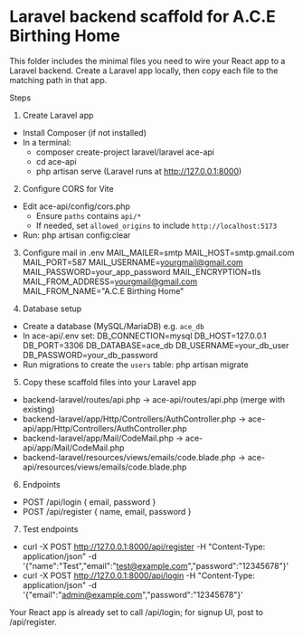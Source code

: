 # Laravel backend scaffold for A.C.E Birthing Home

This folder includes the minimal files you need to wire your React app to a Laravel backend. Create a Laravel app locally, then copy each file to the matching path in that app.

Steps

1) Create Laravel app
- Install Composer (if not installed)
- In a terminal:
  - composer create-project laravel/laravel ace-api
  - cd ace-api
  - php artisan serve (Laravel runs at http://127.0.0.1:8000)

2) Configure CORS for Vite
- Edit ace-api/config/cors.php
  - Ensure `paths` contains `api/*`
  - If needed, set `allowed_origins` to include `http://localhost:5173`
- Run: php artisan config:clear

3) Configure mail in .env
MAIL_MAILER=smtp
MAIL_HOST=smtp.gmail.com
MAIL_PORT=587
MAIL_USERNAME=yourgmail@gmail.com
MAIL_PASSWORD=your_app_password
MAIL_ENCRYPTION=tls
MAIL_FROM_ADDRESS=yourgmail@gmail.com
MAIL_FROM_NAME="A.C.E Birthing Home"

4) Database setup
- Create a database (MySQL/MariaDB) e.g. `ace_db`
- In ace-api/.env set:
  DB_CONNECTION=mysql
  DB_HOST=127.0.0.1
  DB_PORT=3306
  DB_DATABASE=ace_db
  DB_USERNAME=your_db_user
  DB_PASSWORD=your_db_password
- Run migrations to create the `users` table:
  php artisan migrate

5) Copy these scaffold files into your Laravel app
- backend-laravel/routes/api.php → ace-api/routes/api.php (merge with existing)
- backend-laravel/app/Http/Controllers/AuthController.php → ace-api/app/Http/Controllers/AuthController.php
- backend-laravel/app/Mail/CodeMail.php → ace-api/app/Mail/CodeMail.php
- backend-laravel/resources/views/emails/code.blade.php → ace-api/resources/views/emails/code.blade.php

6) Endpoints
- POST /api/login { email, password }
- POST /api/register { name, email, password }

7) Test endpoints
- curl -X POST http://127.0.0.1:8000/api/register -H "Content-Type: application/json" -d '{"name":"Test","email":"test@example.com","password":"12345678"}'
- curl -X POST http://127.0.0.1:8000/api/login -H "Content-Type: application/json" -d '{"email":"admin@example.com","password":"12345678"}'

Your React app is already set to call /api/login; for signup UI, post to /api/register.
